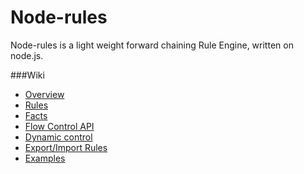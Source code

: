 Node-rules
=====
Node-rules is a light weight forward chaining Rule Engine, written on node.js.


###Wiki
* [Overview](Overview.md)
* [Rules](Rules.md)
* [Facts](Facts.md)
* [Flow Control API](Flow-Control-API.md)
* [Dynamic control](Dynamic-Control.md)
* [Export/Import Rules](Exporting-and-Importing-Rules.md)
* [Examples](Examples.md)
